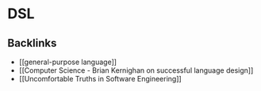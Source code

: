 # DSL



## Backlinks

-   [[general-purpose language]]
-   [[Computer Science - Brian Kernighan on successful language design]]
-   [[Uncomfortable Truths in Software Engineering]]
